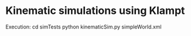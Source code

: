 # Kinematic simulations using Klampt

Execution:
cd simTests
python kinematicSim.py simpleWorld.xml
